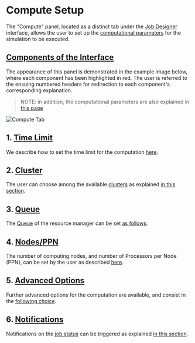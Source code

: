 # Compute Setup

The "Compute" panel, located as a distinct tab under the [Job Designer](../../jobs-designer/overview.md) interface, allows the user to set up the [computational parameters](parameters.md) for the simulation to be executed. 

## [Components of the Interface]()

The appearance of this panel is demonstrated in the example image below, where each component has been highlighted in red. The user is referred to the ensuing numbered headers for redirection to each component's corresponding explanation.

> NOTE: in addition, the computational parameters are also explained in [this page](data.md)

![Compute Tab](../../images/infrastructure/compute-tab-designer.png "Compute Tab")

## 1. [Time Limit](parameters.md#time-limit)

We describe how to set the time limit for the computation [here](parameters.md#time-limit).

## 2. [Cluster](parameters.md#cluster-choice)

The user can choose among the available [clusters](../clusters/overview.md) as explained [in this section](parameters.md#cluster-choice).

## 3. [Queue](parameters.md#queue)

The [Queue](../resource/queues.md) of the resource manager can be set [as follows](parameters.md#queue).

## 4. [Nodes/PPN](parameters.md#nodes-/-ppn)

The number of computing nodes, and number of Processors per Node (PPN), can be set by the user as described [here](parameters.md#nodes-/-ppn).

## 5. [Advanced Options](parameters.md#advanced-options)

Further advanced options for the computation are available, and consist in the [following choice](parameters.md#advanced-options).

## 6. [Notifications](parameters.md#notifications)

Notifications on the [job status](../../jobs/status.md) can be triggered as explained [in this section](parameters.md#notifications).
